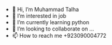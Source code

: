 - 👋 Hi, I’m Muhammad Talha
- 👀 I’m interested in job
- 🌱 I’m currently learning python
- 💞️ I’m looking to collaborate on ...
- 📫 How to reach me +923090004772

<!---
Talha4772/Talha4772 is a ✨ special ✨ repository because its `README.md` (this file) appears on your GitHub profile.
You can click the Preview link to take a look at your changes.
--->
